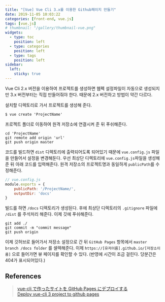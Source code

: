 ```yaml
---
title: "[Vue] Vue Cli 3.x를 이용한 Github페이지 만들기"
date: 2019-11-05 10:03:22
categories: [front-end, vue.js]
tags: [vue.js]
# thumbnail: "/gallery/thumbnail-vue.png"
widgets:
  - type: toc
    position: left
  - type: categories
    position: left
  - type: tags
    position: left
sidebar:
  left:
    sticky: true
---
```


Vue Cli 2.x 버전을 이용하여 프로젝트를 생성하면 웹펙 설정파일이 자동으로 생성되지만 3.x 버전부터는 직접 만들어줘야 한다. 때문에 2.x 버전하고 방법이 약간 다르다.

<!-- more -->

설치할 디렉토리로 가서 프로젝트를 생성해 준다.

```
$ vue create 'ProjectName'
```

프로젝트 폴더로 이동하여 원격 저장소에 연결시켜 준 뒤 푸쉬해준다.

```
cd 'ProjectName'
git remote add origin 'url'
git push origin master
```

코드를 빌드하면 `dist` 디렉토리에 출력되어도록 되어있기 때문에 `vue.config.js` 파일을 만들어서 설정을 변경해둔다. 우선 최상단 디렉토리에 `vue.config.js`파일을 생성해 준 뒤 아래 코드를 입력해준다. 원격 저장소의 프로젝트명과 동일하게 `publicPath`를 수정해준다.

```javascript
// vue.config.js 
module.exports = {
    publicPath: '/ProjectName/',
    outputDir: 'docs'
}
```
빌드를 하면 `/docs` 디렉토리가 생성된다. 후에 최상단 디렉토리의 `.gitignore` 파일에 `/dist` 를 주석처리 해준다. 이제 깃에 푸쉬해준다.

```
git add ./
git commit -m "commit message"
git push origin
```
이제 깃허브로 들어가서 저장소 설정으로 간 뒤 `GitHub Pages` 항목에서 `master branch /docs folder` 를 셀렉해준다. 이제 `https://[유저이름].github.io/[저장소이름]` 으로 들어가면 뷰 페이지를 확인할 수 있다. (반영에 시간이 조금 걸린다. 당분간은 404가 표시되어있다.)

## References
> [vue-cli で作ったサイトを GitHub Pages にデプロイする](http://blog.snowcait.info/2019/03/23/vue-js-on-github-pages)  
> [Deploy vue-cli 3 project to github pages](https://medium.com/@Roli_Dori/deploy-vue-cli-3-project-to-github-pages-ebeda0705fbd)

